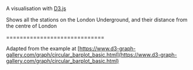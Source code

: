 A visualisation with [D3.js](https://d3js.org/)

Shows all the stations on the London Underground, and their distance from the centre of London

=============================

Adapted from the example at [https://www.d3-graph-gallery.com/graph/circular_barplot_basic.html](https://www.d3-graph-gallery.com/graph/circular_barplot_basic.html)
